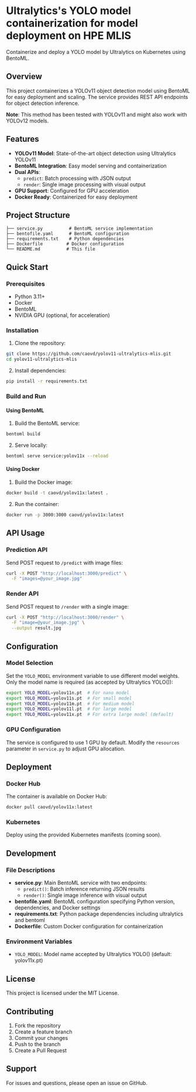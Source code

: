 # Ultralytics's YOLO model containerization for model deployment on HPE MLIS
Containerize and deploy a YOLO model by Ultralytics on Kubernetes using BentoML.

## Overview

This project containerizes a YOLOv11 object detection model using BentoML for easy deployment and scaling. The service provides REST API endpoints for object detection inference.

**Note**: This method has been tested with YOLOv11 and might also work with YOLOv12 models. 

## Features

- **YOLOv11 Model**: State-of-the-art object detection using Ultralytics YOLOv11
- **BentoML Integration**: Easy model serving and containerization
- **Dual APIs**: 
  - `predict`: Batch processing with JSON output
  - `render`: Single image processing with visual output
- **GPU Support**: Configured for GPU acceleration
- **Docker Ready**: Containerized for easy deployment

## Project Structure

```
├── service.py          # BentoML service implementation
├── bentofile.yaml      # BentoML configuration
├── requirements.txt    # Python dependencies
├── Dockerfile         # Docker configuration
└── README.md          # This file
```

## Quick Start

### Prerequisites

- Python 3.11+
- Docker
- BentoML
- NVIDIA GPU (optional, for acceleration)

### Installation

1. Clone the repository:
```bash
git clone https://github.com/caovd/yolov11-ultralytics-mlis.git
cd yolov11-ultralytics-mlis
```

2. Install dependencies:
```bash
pip install -r requirements.txt
```

### Build and Run

#### Using BentoML

1. Build the BentoML service:
```bash
bentoml build
```

2. Serve locally:
```bash
bentoml serve service:yolov11x --reload
```

#### Using Docker

1. Build the Docker image:
```bash
docker build -t caovd/yolov11x:latest .
```

2. Run the container:
```bash
docker run -p 3000:3000 caovd/yolov11x:latest
```

## API Usage

### Prediction API

Send POST request to `/predict` with image files:

```bash
curl -X POST "http://localhost:3000/predict" \
  -F "images=@your_image.jpg"
```

### Render API  

Send POST request to `/render` with a single image:

```bash
curl -X POST "http://localhost:3000/render" \
  -F "image=@your_image.jpg" \
  --output result.jpg
```

## Configuration

### Model Selection

Set the `YOLO_MODEL` environment variable to use different model weights. Only the model name is required (as accepted by Ultralytics YOLO()):

```bash
export YOLO_MODEL=yolov11n.pt  # For nano model
export YOLO_MODEL=yolov11s.pt  # For small model
export YOLO_MODEL=yolov11m.pt  # For medium model
export YOLO_MODEL=yolov11l.pt  # For large model
export YOLO_MODEL=yolov11x.pt  # For extra large model (default)
```

### GPU Configuration

The service is configured to use 1 GPU by default. Modify the `resources` parameter in `service.py` to adjust GPU allocation.

## Deployment

### Docker Hub

The container is available on Docker Hub:

```bash
docker pull caovd/yolov11x:latest
```

### Kubernetes

Deploy using the provided Kubernetes manifests (coming soon).

## Development

### File Descriptions

- **service.py**: Main BentoML service with two endpoints:
  - `predict()`: Batch inference returning JSON results
  - `render()`: Single image inference with visual output
- **bentofile.yaml**: BentoML configuration specifying Python version, dependencies, and Docker settings
- **requirements.txt**: Python package dependencies including ultralytics and bentoml
- **Dockerfile**: Custom Docker configuration for containerization

### Environment Variables

- `YOLO_MODEL`: Model name accepted by Ultralytics YOLO() (default: yolov11x.pt)

## License

This project is licensed under the MIT License.

## Contributing

1. Fork the repository
2. Create a feature branch
3. Commit your changes
4. Push to the branch  
5. Create a Pull Request

## Support

For issues and questions, please open an issue on GitHub.

